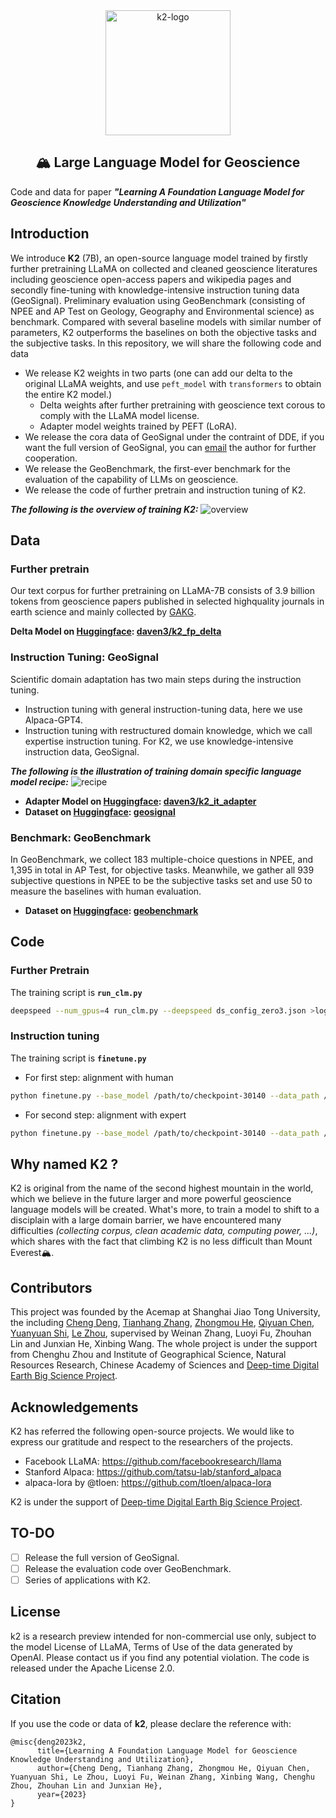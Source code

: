 <div style="text-align:center">
<img src="https://big-cheng.com/k2/k2.png" alt="k2-logo" width="200"/>
<h2>🏔️ Large Language Model for Geoscience</h2>
</div>

Code and data for paper ***"Learning A Foundation Language Model for Geoscience Knowledge Understanding and Utilization"***

## Introduction

We introduce **K2** (7B), an open-source language model trained by firstly further pretraining LLaMA on collected and cleaned geoscience literatures including geoscience open-access papers and wikipedia pages and secondly fine-tuning with knowledge-intensive instruction tuning data (GeoSignal). Preliminary evaluation using GeoBenchmark (consisting of NPEE and AP Test on Geology, Geography and Environmental science) as benchmark. Compared with several baseline models with similar number of parameters, K2 outperforms the baselines on both the objective tasks and the subjective tasks. 
In this repository, we will share the following code and data

- We release K2 weights in two parts (one can add our delta to the original LLaMA weights, and use `peft_model` with `transformers` to obtain the entire K2 model.)
    - Delta weights after further pretraining with geoscience text corous to comply with the LLaMA model license. 
    - Adapter model weights trained by PEFT (LoRA).
- We release the cora data of GeoSignal under the contraint of DDE, if you want the full version of GeoSignal, you can [email](mailto:davendw@sjtu.edu.cn) the author for further cooperation.
- We release the GeoBenchmark, the first-ever benchmark for the evaluation of the capability of LLMs on geoscience.
- We release the code of further pretrain and instruction tuning of K2.

***The following is the overview of training K2:***
![overview](https://big-cheng.com/k2/overview.png)

## Data

### Further pretrain

Our text corpus for further pretraining on LLaMA-7B consists of 3.9 billion tokens from geoscience papers published in selected highquality journals in earth science and mainly collected by [GAKG](https://gakg.acemap.info/).

**Delta Model on [Huggingface](https://huggingface.co/): [daven3/k2_fp_delta](https://huggingface.co/daven3/k2_fp_delta)**

### Instruction Tuning: GeoSignal

Scientific domain adaptation has two main steps during the instruction tuning. 
- Instruction tuning with general instruction-tuning data, here we use Alpaca-GPT4. 
- Instruction tuning with restructured domain knowledge, which we call expertise instruction tuning. For K2, we use knowledge-intensive instruction data, GeoSignal.

***The following is the illustration of training domain specific language model recipe:***
![recipe](https://big-cheng.com/k2/recipe.png)

- **Adapter Model on [Huggingface](https://huggingface.co/): [daven3/k2_it_adapter](https://huggingface.co/daven3/k2_fp_delta)**
- **Dataset on [Huggingface](https://huggingface.co/): [geosignal](https://huggingface.co/datasets/daven3/geosignal)**

### Benchmark: GeoBenchmark

In GeoBenchmark, we collect 183 multiple-choice questions in NPEE,
and 1,395 in total in AP Test, for objective tasks. Meanwhile, we gather all 939 subjective questions in NPEE to be the subjective tasks set and use 50 to measure the baselines with human evaluation. 

- **Dataset on [Huggingface](https://huggingface.co/): [geobenchmark](https://huggingface.co/datasets/daven3/geobenchmark)**

## Code

### Further Pretrain

The training script is **`run_clm.py`**

```bash
deepspeed --num_gpus=4 run_clm.py --deepspeed ds_config_zero3.json >log 2>&1 &
```

### Instruction tuning

The training script is **`finetune.py`**

- For first step: alignment with human
```bash
python finetune.py --base_model /path/to/checkpoint-30140 --data_path /path/to/alpaca.json --output_dir /path/to/stage/one/model/ --cuda_id 2 --lora_target_modules "q_proj" "k_proj" "v_proj"
```

- For second step: alignment with expert
```bash
python finetune.py --base_model /path/to/checkpoint-30140 --data_path /path/to/geosignal.json --output_dir /path/to/stage/two/model/ --cuda_id 2 --lora_target_modules "q_proj" "k_proj" "v_proj" --resume_from_checkpoint /path/to/stage/one/model/
```

## Why named K2 ?

K2 is original from the name of the second highest mountain in the world, which we believe in the future larger and more powerful geoscience language models will be created. What's more, to train a model to shift to a disciplain with a large domain barrier, we have encountered many difficulties *(collecting corpus, clean academic data, computing power, ...)*, which shares with the fact that climbing K2 is no less difficult than Mount Everest🏔️.

## Contributors

This project was founded by the Acemap at Shanghai Jiao Tong University, the including [Cheng Deng](https://github.com/davendw49), [Tianhang Zhang](https://github.com/zthang), [Zhongmou He](https://github.com/twelfth-star), [Qiyuan Chen](), [Yuanyuan Shi](), [Le Zhou](), supervised by Weinan Zhang, Luoyi Fu, Zhouhan Lin and Junxian He, Xinbing Wang. The whole project is under the support from Chenghu Zhou and Institute of Geographical Science, Natural Resources Research, Chinese Academy of Sciences and [Deep-time Digital Earth Big Science Project](https://www.iugs.org/dde). 


## Acknowledgements

K2 has referred the following open-source projects. We would like to express our gratitude and respect to the researchers of the projects.

- Facebook LLaMA: https://github.com/facebookresearch/llama
- Stanford Alpaca: https://github.com/tatsu-lab/stanford_alpaca
- alpaca-lora by @tloen: https://github.com/tloen/alpaca-lora

K2 is under the support of [Deep-time Digital Earth Big Science Project](https://www.iugs.org/dde). 

## TO-DO
- [ ] Release the full version of GeoSignal.
- [ ] Release the evaluation code over GeoBenchmark.
- [ ] Series of applications with K2.

## License
k2 is a research preview intended for non-commercial use only, subject to the model License of LLaMA, Terms of Use of the data generated by OpenAI. Please contact us if you find any potential violation. The code is released under the Apache License 2.0.

## Citation
If you use the code or data of **k2**, please declare the reference with:

```
@misc{deng2023k2,
      title={Learning A Foundation Language Model for Geoscience Knowledge Understanding and Utilization}, 
      author={Cheng Deng, Tianhang Zhang, Zhongmou He, Qiyuan Chen, Yuanyuan Shi, Le Zhou, Luoyi Fu, Weinan Zhang, Xinbing Wang, Chenghu Zhou, Zhouhan Lin and Junxian He},
      year={2023}
}
```